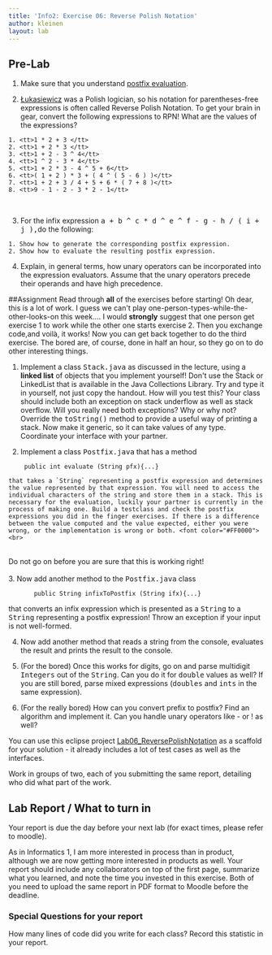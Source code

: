 ```yaml
---
title: 'Info2: Exercise 06: Reverse Polish Notation'
author: kleinen
layout: lab
---
```

## Pre-Lab

  1. Make sure that you understand [postfix evaluation](lab-06-handout).

  2. [ 	&#321;ukasiewicz](http://www-gap.dcs.st-and.ac.uk/%7Ehistory/Mathematicians/Lukasiewicz.html) was a Polish logician, so his notation for parentheses-free expressions is often called Reverse Polish Notation. To get your brain in gear, convert the following expressions to RPN! What are the values of the expressions?

    1. <tt>1 * 2 + 3 </tt>
    2. <tt>1 + 2 * 3 </tt>
    3. <tt>1 + 2 - 3 ^ 4</tt>
    4. <tt>1 ^ 2 - 3 * 4</tt>
    5. <tt>1 + 2 * 3 - 4 ^ 5 + 6</tt>
    6. <tt>( 1 + 2 ) * 3 + ( 4 ^ ( 5 - 6 ) )</tt>
    7. <tt>1 + 2 + 3 / 4 + 5 + 6 * ( 7 + 8 )</tt>
    8. <tt>9 - 1 - 2 - 3 * 2 - 1</tt>
  

  3. For the infix expression <tt>a + b ^ c * d ^ e ^ f - g - h / ( i + j ),</tt>do the following:

    1. Show how to generate the corresponding postfix expression.
    2. Show how to evaluate the resulting postfix expression.
  4. Explain, in general terms, how unary operators can be incorporated into the expression evaluators. Assume that the unary operators precede their operands and have high precedence.

##Assignment
Read through **all** of the exercises before starting! Oh dear, this is a lot of work. I guess we can't play one-person-types-while-the-other-looks-on this week.... I would **strongly** suggest that one person get exercise 1 to work while the other one starts exercise 2. Then you exchange code,and voilà, it works! Now you can get back together to do the third exercise. The bored are, of course, done in half an hour, so they go on to do other interesting things.

  1. Implement a class <tt>Stack.java</tt> as discussed in the lecture, using a **linked list** of objects that you implement yourself! Don't use the Stack or LinkedList that is available in the Java Collections Library. Try and type it in yourself, not just copy the handout. How will you test this? Your class should include both an exception on stack underflow as well as stack overflow. Will you really need both exceptions? Why or why not? Override the <tt>toString()</tt> method to provide a useful way of printing a stack. Now make it generic, so it can take values of any type. Coordinate your interface with your partner.


  2. Implement a class <tt>Postfix.java</tt> that has a method

          public int evaluate (String pfx){...}

    that takes a `String` representing a postfix expression and determines the value represented by that expression. You will need to access the individual characters of the string and store them in a stack. This is necessary for the evaluation, luckily your partner is currently in the process of making one. Build a testclass and check the postfix expressions you did in the finger exercises. If there is a difference between the value computed and the value expected, either you were wrong, or the implementation is wrong or both. <font color="#FF0000"><br>
<br>
Do not go on before you are sure that this is working right!<br>
<br>
</font>
  3. Now add another method to the <tt>Postfix.java</tt> class

           public String infixToPostfix (String ifx){...}

  that converts an infix expression which is presented as a <tt>String</tt> to a<tt> String</tt> representing a postfix expression! Throw an exception if your input is not well-formed.

  4. Now add another method that reads a string from the console, evaluates the result and prints the result to the console.


  5. (For the bored) Once this works for digits, go on and parse multidigit <tt>Integers</tt> out of the <tt>String</tt>. Can you do it for <tt>double</tt> values as well? If you are still bored, parse mixed expressions (<tt>doubles</tt> and <tt>ints</tt> in the same expression).


  6. (For the really bored) How can you convert prefix to postfix? Find an algorithm and implement it. Can you handle unary operators like - or ! as well?

You can use this eclipse project [Lab06_ReversePolishNotation](https://github.com/htw-imi-info2/Lab06_ReversePolishNotation) as a scaffold for your solution - it already includes a lot of test cases as well as the interfaces.

Work in groups of two, each of you submitting the same report, detailing who did what part of the work.

## Lab Report / What to turn in

Your report is due the day before your next lab (for exact times, please refer to moodle).

As in Informatics 1, I am more interested in process than in product,
although we are now getting more interested in products as well.
Your report should include any collaborators on top of the first page,
summarize what you learned,
and note the time you invested in this exercise.
Both of you need to upload the same report in PDF format to Moodle before the
deadline.

### Special Questions for your report
How many lines of code did you write for each class? Record this statistic in your report.
